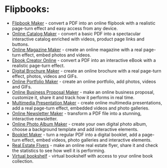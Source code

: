 # Flipbooks:
<ul>
  <li><a href="https://publuu.com/flipbook-maker/">Flipbook Maker</a> - convert a PDF into an online flipbook with a realistic page-turn effect and easy access from any device.</li>
  <li><a href="https://publuu.com/online-product-catalog/">Online Catalog Maker</a> - convert a basic PDF into a spectacular interactive catalog enriched with videos, product page links and buttons.</li>
  <li><a href="https://publuu.com/online-digital-magazine-maker/">Online Magazine Maker</a> - create an online magazine with a real page-turn effect, embed photos and videos.</li>
  <li><a href="https://publuu.com/ebook-creator-online/">Ebook Creator Online</a> - convert a PDF into an interactive eBook with a realistic page-turn effect.</li>
  <li><a href="https://publuu.com/online-digital-brochure-maker/">Digital Brochure Maker</a> - create an online brochure with a real page-turn effect, photos, videos and GIFs.</li>
  <li><a href="https://publuu.com/online-digital-portfolio-maker/">Online Portfolio Maker</a> - create an online portfolio, add photos, videos and GIFs.</li>
  <li><a href="https://publuu.com/business-proposal/">Online Business Proposal Maker</a> - make an online business proposal, customize it, share it and track how it performs in real time.</li>
  <li><a href="https://publuu.com/multimedia-presentation/">Multimedia Presentation Maker</a> - create online multimedia presentations, add a real page-turn effect, embedded videos and photo galleries.</li>
  <li><a href="https://publuu.com/company-newsletter-maker/">Online Newsletter Maker</a> - transform a PDF file into a stunning, interactive newsletter.</li>
  <li><a href="https://publuu.com/photo-album-online/">Online Photo Album Maker</a> - create your own digital photo album, choose a background template and add interactive elements.</li>
  <li><a href="https://publuu.com/booklet-maker/">Booklet Maker</a> - turn a regular PDF into a digital booklet, add a page-turn effect, embed videos, photo galleries and interactive elements.</li>
  <li><a href="https://publuu.com/real-estate-flyer-maker/">Real Estate Flyers</a> - make an online real estate flyer, share it and check the statistics to see how well it is performing.</li>
  <li><a href="https://publuu.com/virtual-bookshelf/">Virtual bookshelf</a> - virtual bookshelf with access to your online book collection.</li>
</ul>
